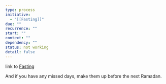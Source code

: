 ```yaml
---
type: process
initiative:
  - "[[Fasting]]"
due: ""
recurrence: ""
start: ""
context: ""
dependency: ""
status: not working
detail: false
---
```


link to [Fasting](Initiatives/worship/Fasting.md)

And if you have any missed days, make them up before the next Ramadan.
